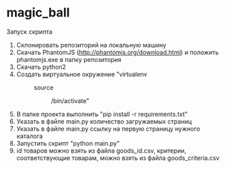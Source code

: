 # magic_ball

Запуск скрипта

1. Склонировать репозиторий на локальную машину
2. Скачать PhantomJS (http://phantomjs.org/download.html) и положить phantomjs.exe в папку репозитория
3. Скачать python2
4. Создать виртуальное окружение
"virtualenv <DIR>
source <DIR>/bin/activate"
5. В папке проекта выполнить "pip install -r requirements.txt"
6. Указать в файле main.py количество загружаемых страниц
7. Указать в файле main.py ссылку на первую страницу нужного каталога
8. Запустить скрипт "python main.py"
9. id товаров можно взять из файла goods_id.csv, критерии, соответствующие товарам, можно взять из файла goods_criteria.csv
